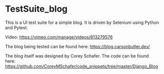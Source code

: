 # TestSuite_blog

This is a UI test suite for a simple blog. 
It is driven by Selenium using Python and Pytest.

Video: https://vimeo.com/manage/videos/813279576

The blog being tested can be found here: https://blog.carsonbutler.dev/

The blog itself was designed by Corey Schafer. 
The code can be found here: https://github.com/CoreyMSchafer/code_snippets/tree/master/Django_Blog
